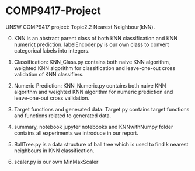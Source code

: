 # COMP9417-Project
UNSW COMP9417 project: Topic2.2 Nearest Neighbour(kNN).

0. KNN is an abstract parent class of both KNN classification and KNN numerict prediction. labelEncoder.py is our own class to convert categorical labels into integers.

1. Classification: KNN_Class.py contains both naive KNN algorithm, weighted KNN algorithm for classification and leave-one-out cross validation of KNN classifiers.

2. Numeric Prediction: KNN_Numeric.py contains both naive KNN algorithm and weighted KNN algorithm for numeric prediction and leave-one-out cross validation.

3. Target functions and generated data: Target.py contains target functions and functions related to generated data.

4. summary, notebook jupyter notebooks and KNNwithNumpy folder contains all experiments we introduce in our report.

5. BallTree.py is a data structure of ball tree which is used to find k nearest neighbours in KNN classification.

6. scaler.py is our own MinMaxScaler
